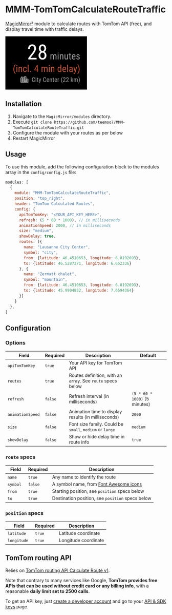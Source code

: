 # MMM-TomTomCalculateRouteTraffic

[MagicMirror²](https://github.com/MichMich/MagicMirror/) module to calculate routes with TomTom API (free), and display travel time with traffic delays.

![ScreenShot](screenshots/route.png)

## Installation

1. Navigate to the `MagicMirror/modules` directory.
2. Execute `git clone https://github.com/teemoo7/MMM-TomTomCalculateRouteTraffic.git`
3. Configure the module with your routes as per below
4. Restart MagicMirror

## Usage

To use this module, add the following configuration block to the modules array in the `config/config.js` file:
```js
modules: [
  {
    module: "MMM-TomTomCalculateRouteTraffic",
    position: "top_right",
    header: "TomTom Calculated Routes",
    config: {
      apiTomTomKey: "<YOUR_API_KEY_HERE>",
      refresh: (5 * 60 * 1000), // in milliseconds
      animationSpeed: 2000, // in milliseconds
      size: "medium",
      showDelay: true,
      routes: [{
        name: "Lausanne City Center",
        symbol: "city",
        from: {latitude: 46.4510653, longitude: 6.8192693},
        to: {latitude: 46.5287271, longitude: 6.652336}
      }, {
        name: "Zermatt chalet",
        symbol: "mountain",
        from: {latitude: 46.4510653, longitude: 6.8192693},
        to: {latitude: 45.9904832, longitude: 7.6594364}
      }]
    }
  },
]
```

## Configuration

### Options

| Field             | Required | Description                                               | Default                       |
|-------------------|----------|-----------------------------------------------------------|-------------------------------|
| `apiTomTomKey`    | `true`   | Your API key for TomTom API                               |                               |
| `routes `         | `true`   | Routes definition, with an array. See `route` specs below |                               |
| `refresh `        | `false`  | Refresh interval (in milliseconds)                        | `(5 * 60 * 1000)` (5 minutes) |
| `animationSpeed ` | `false`  | Animation time to display results (in milliseconds)       | `2000`                        |
| `size `           | `false`  | Font size family. Could be `small`, `medium` or `large`   | `medium`                      |
| `showDelay `      | `false`  | Show or hide delay time in route info                     | `true`                        |

### `route` specs

| Field     | Required | Description                                                            |
|-----------|----------|------------------------------------------------------------------------|
| `name`    | `true`   | Any name to identify the route                                         |
| `symbol ` | `false`  | A symbol name, from [Font Awesome icons](http://fontawesome.io/icons/) |
| `from `   | `true`   | Starting position, see `position` specs below                          |
| `to `     | `true`   | Destination position, see `position` specs below                       |

### `position` specs

| Field        | Required | Description          |
|--------------|----------|----------------------|
| `latitude`   | `true`   | Latitude coordinate  |
| `longitude ` | `true`   | Longitude coordinate |

## TomTom routing API

Relies on [TomTom routing API Calculate Route v1](https://developer.tomtom.com/routing-api/documentation/routing/calculate-route).

Note that contrary to many services like Google, **TomTom provides free APIs that can be used without credit card or any billing info**, with a reasonable **daily limit set to 2500 calls**.

To get an API key, just [create a developer account](https://developer.tomtom.com/user/register) and go to your [API & SDK keys](https://developer.tomtom.com/user/me/apps) page.
